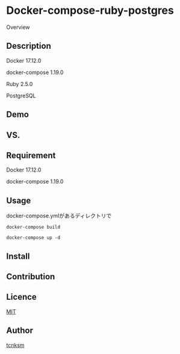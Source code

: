 Docker-compose-ruby-postgres
====

Overview

## Description
Docker 17.12.0

docker-compose 1.19.0

Ruby 2.5.0

PostgreSQL


## Demo

## VS. 

## Requirement
Docker 17.12.0

docker-compose 1.19.0

## Usage
docker-compose.ymlがあるディレクトリで

`docker-compose build`

`docker-compose up -d`


## Install

## Contribution

## Licence

[MIT](https://github.com/tcnksm/tool/blob/master/LICENCE)

## Author

[tcnksm](https://github.com/tcnksm)
